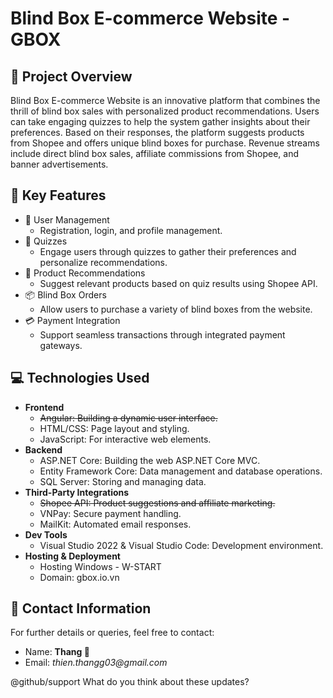 # Blind Box E-commerce Website - GBOX
## 📜 Project Overview
Blind Box E-commerce Website is an innovative platform that combines the thrill of blind box sales with personalized product recommendations. Users can take engaging quizzes to help the system gather insights about their preferences. Based on their responses, the platform suggests products from Shopee and offers unique blind boxes for purchase. Revenue streams include direct blind box sales, affiliate commissions from Shopee, and banner advertisements.

## 🚀 Key Features
  - 👤 User Management
    - Registration, login, and profile management.
  - 📝 Quizzes
    - Engage users through quizzes to gather their preferences and personalize recommendations.
  - 🛒 Product Recommendations
    - Suggest relevant products based on quiz results using Shopee API.
  - 📦 Blind Box Orders
    - Allow users to purchase a variety of blind boxes from the website.
  - 💳 Payment Integration
    - Support seamless transactions through integrated payment gateways.
## 💻 Technologies Used
  - **Frontend**
    - ~~Angular: Building a dynamic user interface.~~
    - HTML/CSS: Page layout and styling.
    - JavaScript: For interactive web elements.
  - **Backend**
    - ASP.NET Core: Building the web ASP.NET Core MVC.
    - Entity Framework Core: Data management and database operations.
    - SQL Server: Storing and managing data.
  - **Third-Party Integrations**
    - ~~Shopee API: Product suggestions and affiliate marketing.~~
    - VNPay: Secure payment handling.
    - MailKit: Automated email responses.
  - **Dev Tools**
    - Visual Studio 2022 & Visual Studio Code: Development environment.
  - **Hosting & Deployment**
    - Hosting Windows - W-START
    - Domain: gbox.io.vn
## 📧 Contact Information
For further details or queries, feel free to contact:

- Name: **Thang 🐥**
- Email: _thien.thangg03@gmail.com_


@github/support What do you think about these updates?
